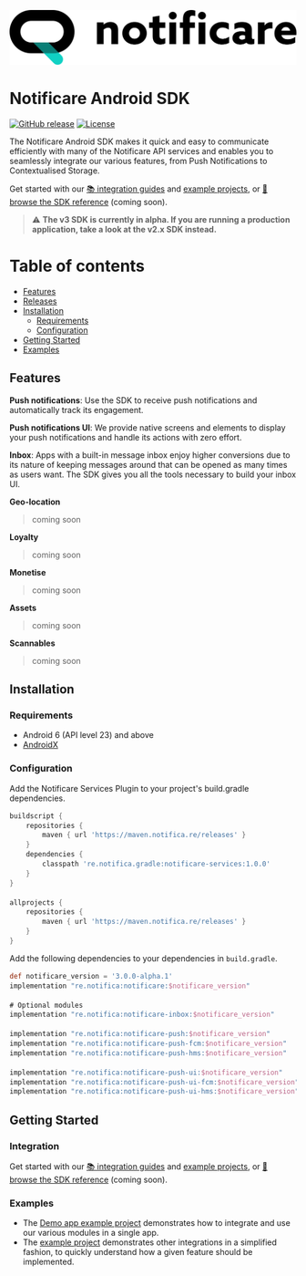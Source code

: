 [<img src="https://raw.githubusercontent.com/notificare/notificare-sdk-android/main/assets/logo.png"/>](https://notificare.com)

# Notificare Android SDK

[![GitHub release](https://img.shields.io/github/v/release/notificare/notificare-sdk-android?include_prereleases)](https://github.com/notificare/notificare-sdk-android/releases)
[![License](https://img.shields.io/github/license/notificare/notificare-sdk-android)](https://github.com/notificare/notificare-sdk-android/blob/master/LICENSE)

The Notificare Android SDK makes it quick and easy to communicate efficiently with many of the Notificare API services and enables you to seamlessly integrate our various features, from Push Notifications to Contextualised Storage.

Get started with our [📚 integration guides](https://docs.notifica.re/sdk/v3/android/setup) and [example projects](#examples), or [📘 browse the SDK reference]() (coming soon).


> :warning: **The v3 SDK is currently in alpha. If you are running a production application, take a look at the v2.x SDK instead.**


Table of contents
=================

* [Features](#features)
* [Releases](#releases)
* [Installation](#installation)
  * [Requirements](#requirements)
  * [Configuration](#configuration)
* [Getting Started](#getting-started)
* [Examples](#examples)


## Features

**Push notifications**: Use the SDK to receive push notifications and automatically track its engagement.

**Push notifications UI**: We provide native screens and elements to display your push notifications and handle its actions with zero effort.

**Inbox**: Apps with a built-in message inbox enjoy higher conversions due to its nature of keeping messages around that can be opened as many times as users want. The SDK gives you all the tools necessary to build your inbox UI.

**Geo-location**
> coming soon

**Loyalty**
> coming soon

**Monetise**
> coming soon

**Assets**
> coming soon

**Scannables**
> coming soon


## Installation

### Requirements

* Android 6 (API level 23) and above
* [AndroidX](https://developer.android.com/jetpack/androidx)

### Configuration

Add the Notificare Services Plugin to your project's build.gradle dependencies.

```gradle
buildscript {
    repositories {
        maven { url 'https://maven.notifica.re/releases' }
    }
    dependencies {
        classpath 're.notifica.gradle:notificare-services:1.0.0'
    }
}

allprojects {
    repositories {
        maven { url 'https://maven.notifica.re/releases' }
    }
}
```

Add the following dependencies to your dependencies in `build.gradle`.

```gradle
def notificare_version = '3.0.0-alpha.1'
implementation "re.notifica:notificare:$notificare_version"

# Optional modules
implementation "re.notifica:notificare-inbox:$notificare_version"

implementation "re.notifica:notificare-push:$notificare_version"
implementation "re.notifica:notificare-push-fcm:$notificare_version"
implementation "re.notifica:notificare-push-hms:$notificare_version"

implementation "re.notifica:notificare-push-ui:$notificare_version"
implementation "re.notifica:notificare-push-ui-fcm:$notificare_version"
implementation "re.notifica:notificare-push-ui-hms:$notificare_version"
```

## Getting Started

### Integration
Get started with our [📚 integration guides](https://docs.notifica.re/sdk/v3/android/setup) and [example projects](#examples), or [📘 browse the SDK reference]() (coming soon).


### Examples
- The [Demo app example project](https://github.com/Notificare/notificare-demo-android) demonstrates how to integrate and use our various modules in a single app.
- The [example project](https://github.com/Notificare/notificare-sdk-android/tree/main/sample) demonstrates other integrations in a simplified fashion, to quickly understand how a given feature should be implemented.
